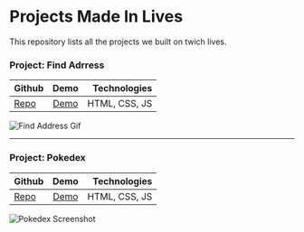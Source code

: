 # Projects Made In Lives

This repository lists all the projects we built on twich lives.


### Project:  Find Adrress
| Github           | Demo  | Technologies |
| ------------- |:-------------:| -----:|
| [Repo](https://github.com/crisgon/find-address) | [Demo](https://crisgon.github.io/find-address/) | HTML, CSS, JS |

![Find Address Gif](https://camo.githubusercontent.com/6abf78bbf41e9d7b4d492e05b50d429b2ad0626699e654a6353a301de0da2eea/68747470733a2f2f692e696d6775722e636f6d2f47474d345838732e676966)

---

### Project:  Pokedex
| Github           | Demo  | Technologies |
| ------------- |:-------------:| -----:|
| [Repo](https://github.com/crisgon/pokedex) | [Demo](https://crisgon.github.io/pokedex/) | HTML, CSS, JS |

![Pokedex Screenshot](https://i.imgur.com/lSu9Mug.png)

